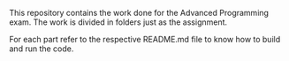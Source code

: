 This repository contains the work done for the Advanced Programming exam.
The work is divided in folders just as the assignment.

For each part refer to the respective README.md file to know how to build and run the code.
